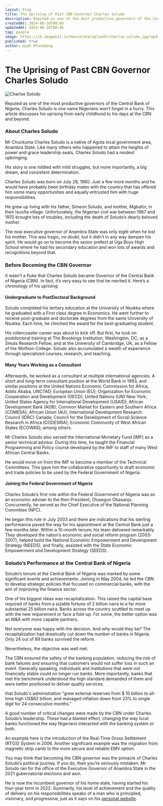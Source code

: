 ```yaml
---
layout: blog
title: The Uprising of Past CBN Governor Charles Soludo
description: Reputed as one of the most productive governors of the Central Bank of Nigeria, Charles Soludo is one name Nigerians won’t forget in a hurry. This article speaks about his uprising from his early days as a child to his days at the CBN and beyond.
createdAt: 2024-06-26T00:06
updatedAt: 2024-06-26T00:06
tag: people
image: https://ik.imagekit.io/monierate/uploads/charlse-soludo.jpg?updatedAt=1719443073048
published: true
author: Uyah Mfonobong
---
```

# The Uprising of Past CBN Governor Charles Soludo

![Charlse Soludo](https://ik.imagekit.io/monierate/uploads/charlse-soludo.jpg?updatedAt=1719443073048)

Reputed as one of the most productive governors of the Central Bank of Nigeria, Charles Soludo is one name Nigerians won’t forget in a hurry. This article discusses his uprising from early childhood to his days at the CBN and beyond.

### About Charles Soludo

Mr Chuckuma Charles Soludo is a native of Aguta local government area, Anambra State. Like many others who happened to attain the heights of power and grace leadership seats, Charles Soludo had a modest upbringing.

His story is one riddled with mild struggles, but more importantly, a big dream, and consistent determination.

Charles Soludo was born on July 28, 1960. Just a few more months and he would have probably been birthday mates with the country that has offered him some many opportunities and equally entrusted him with huge responsibilities.

He grew up living with his father, Simeon Soludo, and mother, Mgbafor, in their Isuofia village. Unfortunately, the Nigerian civil war between 1967 and 1970 brought lots of troubles, including the death of Soludo’s dearly beloved mother.

The now executive governor of Anambra State was only eight when he lost his mother. This was tragic, no doubt, but it didn’t in any way dampen his spirit. He would go on to become the senior prefect at Uga Boys High School where he had his secondary education and won lots of awards and recognitions beyond that.

### Before Becoming the CBN Governor

It wasn’t a fluke that Charles Soludo became Governor of the Central Bank of Nigeria (CBN). In fact, it’s very easy to see that he merited it. Here’s a chronology of his uprising:

#### Undergraduate to PostDoctoral Background

Soludo completed his tertiary education at the University of Nsukka where he graduated with a First class degree in Economics. He went further to receive post-graduate and doctorate degrees from the same University of Nsukka. Each time, he clinched the award for the best-graduating student.

His rollercoaster career was about to kick off. But first, he took on postdoctoral training at The Brookings Institution, Washington, DC; as a Smuts Research Fellow, and at the University of Cambridge, UK, as a Fellow of the Wolfson College. Soludo also accumulated a wealth of experience through specialized courses, research, and teaching.

#### Many Years Working as a Consultant

Afterwards, he worked as a consultant at multiple international agencies. A short and long-term consultant position at the World Bank in 1993, and similar positions at the United Nations Economic Commission for Africa, Addis Ababa, UNCTAD; European Union (EU); Organization for Economic Cooperation and Development (OECD); United Nations (UN) New York; United States Agency for International Development (USAID); African Development Bank (ADB); Common Market for Eastern and Southern Africa (COMESA); African Union (AU); International Development Research Council (IDRC) Canada; Council for the Development of Social Science Research in Africa (CODESRIA); Economic Community of West African States (ECOWAS); among others.

Mr Charles Soludo also served the International Monetary Fund (IMF) as a senior technical advisor. During this time, he taught the Financial Programming and Policy course developed by the IMF to staff of many West African Central Banks.

He would move on from the IMF to become a member of the Technical Committees. This gave him the collaborative opportunity to draft economic and trade policies to be used by the Federal Government of Nigeria.

#### Joining the Federal Government of Nigeria

Charles Soludo’s first role within the Federal Government of Nigeria was as an economic adviser to the then President, Olusegun Obasanjo. Concurrently, he served as the Chief Executive of the National Planning Committee (NPC).

He began this role in July 2003 and there are indications that his sterling performance paved the way for his appointment at the Central Bank just a few months later. Within a 10-month tenure, his team delivered remarkably. They developed the nation’s economic and social reform program (2003-2007), helped build the National Economic Empowerment and Development Strategy (NEEDS), and finally, assisted with the State Economic Empowerment and Development Strategy (SEEDS).

### Soludo’s Performance at the Central Bank of Nigeria

Soludo’s tenure at the Central Bank of Nigeria was marked by some significant events and achievements. Joining in May 2004, he led the CBN to develop strategic policies that focused on commercial banks, with the aim of improving the finance sector.

One of his biggest ideas was recapitalization. This raised the capital base required of banks from a sizable fortune of 2 billion naira to a far more substantial 25 billion naira. Banks across the country scuttled to meet up with the new requirement or face a fold-up. For some, the better option was an M&A with more capable partners.

Not everyone was happy with the decision. And why would they be? The recapitalization had drastically cut down the number of banks in Nigeria. Only 24 out of 89 banks survived the reform.

Nevertheless, the objective was well met.

The CBN ensured the safety of the banking population, reducing the risk of bank failures and ensuring that customers would not suffer loss in such an event. Generally speaking, individuals and institutions that were not financially stable could no longer run banks. More importantly, banks that met the benchmark understood the high standard demanded of them and were better positioned to deliver quality services.

that Soludo's administration "grew external reserves from $ 10 billion to all-time high US$62 billion, and managed inflation down from 23% to single digit for 24 consecutive months."

A good number of critical changes were made by the CBN under Charles Soludo’s leadership. These had a blanket effect, changing the way local banks functioned the way Nigerians interacted with the banking system or both.

An example here is the introduction of the Real-Time Gross Settlement (RTGS) System in 2006. Another significant example was the migration from magnetic strip cards to the more secure and reliable EMV option.

You may think that becoming the CBN governor was the pinnacle of Charles Soludo’s political journey. If you do, then you’re seriously mistaken. Mr Soludo ran for the office of the Executive Governor of Anambra State in the 2021 gubernatorial elections and won.

He is now the incumbent governor of his home state, having started his four-year term in 2022. Summarily, his level of achievement and the quality of delivery on his responsibilities speaks of a man who is principled, visionary, and progressive, just as it says on his [personal website](https://www.soludosolution.org/about).
